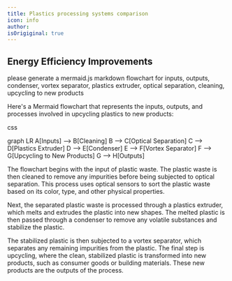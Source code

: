 ```yaml
---
title: Plastics processing systems comparison
icon: info
author: 
isOrigiginal: true
---
```


## Energy Efficiency Improvements

please generate a mermaid.js markdown flowchart for inputs, outputs, condenser, vortex separator, plastics extruder, optical separation, cleaning, upcycling to new products

Here's a Mermaid flowchart that represents the inputs, outputs, and processes involved in upcycling plastics to new products:

css

graph LR
A[Inputs] --> B[Cleaning]
B --> C[Optical Separation]
C --> D[Plastics Extruder]
D --> E[Condenser]
E --> F[Vortex Separator]
F --> G[Upcycling to New Products]
G --> H[Outputs]

The flowchart begins with the input of plastic waste. The plastic waste is then cleaned to remove any impurities before being subjected to optical separation. This process uses optical sensors to sort the plastic waste based on its color, type, and other physical properties.

Next, the separated plastic waste is processed through a plastics extruder, which melts and extrudes the plastic into new shapes. The melted plastic is then passed through a condenser to remove any volatile substances and stabilize the plastic.

The stabilized plastic is then subjected to a vortex separator, which separates any remaining impurities from the plastic. The final step is upcycling, where the clean, stabilized plastic is transformed into new products, such as consumer goods or building materials. These new products are the outputs of the process.
